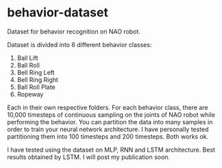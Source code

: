 # behavior-dataset
Dataset for behavior recognition on NAO robot. 

Dataset is divided into 6 different behavior classes:
 1. Ball Lift
 2. Ball Roll
 3. Bell Ring Left
 4. Bell Ring Right
 5. Ball Roll Plate
 6. Ropeway
 
Each in their own respective folders.
For each behavior class, there are 10,000 timesteps of continuous sampling on the joints of NAO robot while performing the behavior. You can partition the data into many samples in order to train your neural network architecture. I have personally tested partitioning them into 100 timesteps and 200 timesteps. Both works ok. 

I have tested using the dataset on MLP, RNN and LSTM architecture. Best results obtained by LSTM. I will post my publication soon. 
